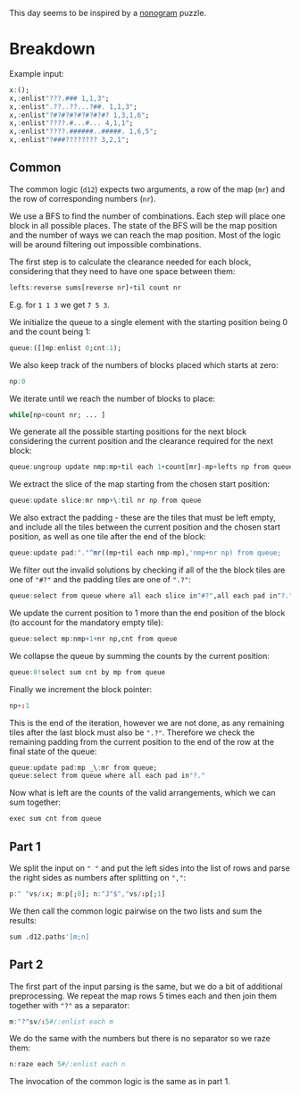 This day seems to be inspired by a [nonogram](https://en.wikipedia.org/wiki/Nonogram) puzzle.

# Breakdown

Example input:
```q
x:();
x,:enlist"???.### 1,1,3";
x,:enlist".??..??...?##. 1,1,3";
x,:enlist"?#?#?#?#?#?#?#? 1,3,1,6";
x,:enlist"????.#...#... 4,1,1";
x,:enlist"????.######..#####. 1,6,5";
x,:enlist"?###???????? 3,2,1";
```

## Common

The common logic (`d12`) expects two arguments, a row of the map (`mr`) and the row of corresponding numbers (`nr`).

We use a BFS to find the number of combinations. Each step will place one block in all possible places. The state of the BFS will be the map position and the number of ways we can reach the map position. Most of the logic will be around filtering out impossible combinations.

The first step is to calculate the clearance needed for each block, considering that they need to have one space between them:
```q
lefts:reverse sums[reverse nr]+til count nr
```
E.g. for `1 1 3` we get `7 5 3`.

We initialize the queue to a single element with the starting position being 0 and the count being 1:
```q
queue:([]mp:enlist 0;cnt:1);
```
We also keep track of the numbers of blocks placed which starts at zero:
```q
np:0
```
We iterate until we reach the number of blocks to place:
```q
while[np<count nr; ... ]
```
We generate all the possible starting positions for the next block considering the current position and the clearance required for the next block:
```q
queue:ungroup update nmp:mp+til each 1+count[mr]-mp+lefts np from queue
```
We extract the slice of the map starting from the chosen start position:
```q
queue:update slice:mr nmp+\:til nr np from queue
```
We also extract the padding - these are the tiles that must be left empty, and include all the tiles between the current position and the chosen start position, as well as one tile after the end of the block:
```q
queue:update pad:"."^mr((mp+til each nmp-mp),'nmp+nr np) from queue;
```
We filter out the invalid solutions by checking if all of the the block tiles are one of `"#?"` and the padding tiles are one of `".?"`:
```q
queue:select from queue where all each slice in"#?",all each pad in"?."
```
We update the current position to 1 more than the end position of the block (to account for the mandatory empty tile):
```q
queue:select mp:nmp+1+nr np,cnt from queue
```
We collapse the queue by summing the counts by the current position:
```q
queue:0!select sum cnt by mp from queue
```
Finally we increment the block pointer:
```q
np+:1
```
This is the end of the iteration, however we are not done, as any remaining tiles after the last block must also be `".?"`. Therefore we check the remaining padding from the current position to the end of the row at the final state of the queue:
```q
queue:update pad:mp _\:mr from queue;
queue:select from queue where all each pad in"?."
```
Now what is left are the counts of the valid arrangements, which we can sum together:
```q
exec sum cnt from queue
```

## Part 1
We split the input on `" "` and put the left sides into the list of rows and parse the right sides as numbers after splitting on `","`:
```q
p:" "vs/:x; m:p[;0]; n:"J"$","vs/:p[;1]
```
We then call the common logic pairwise on the two lists and sum the results:
```q
sum .d12.paths'[m;n]
```

## Part 2
The first part of the input parsing is the same, but we do a bit of additional preprocessing. We repeat the map rows 5 times each and then join them together with `"?"` as a separator:
```q
m:"?"sv/:5#/:enlist each m
```
We do the same with the numbers but there is no separator so we raze them:
```q
n:raze each 5#/:enlist each n
```
The invocation of the common logic is the same as in part 1.
